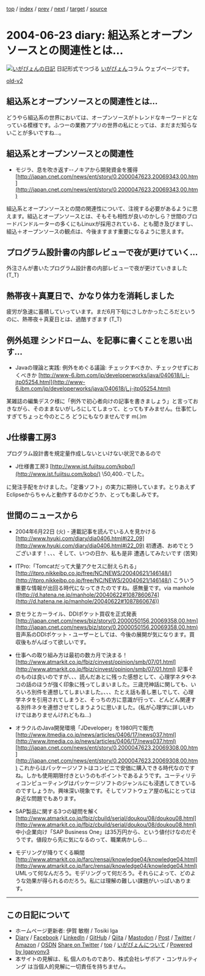 [top](../index.html) 
 / [index](index.html) 
 / [prev](ig040617.html) 
 / [next](ig040624.html) 
 / [target](https://www.igapyon.jp/igapyon/diary/2004/ig040623.html) 
 / [source](https://github.com/igapyon/diary/blob/master/2004/ig040623.src.md) 

2004-06-23 diary: 組込系とオープンソースとの関連性とは…
=====================================================================================================
[![いがぴょんの日記](https://www.igapyon.jp/igapyon/diary/images/iga202308_64.jpg "いがぴょん")](https://www.igapyon.jp/igapyon/diary/memo/memoigapyon.html) 日記形式でつづる [いがぴょん](https://www.igapyon.jp/igapyon/diary/memo/memoigapyon.html)コラム ウェブページです。

[old-v2](ig040623-orig.html)

## 組込系とオープンソースとの関連性とは…

どうやら組込系の世界においては、オープンソースがトレンドなキーワードとなっている模様です。ふつーの業務アプリの世界の私にとっては、まだまだ知らないことが多いですね…。


## 組込系とオープンソースとの関連性

* モジラ、息を吹き返す--ノキアから開発資金を獲得
  [http://japan.cnet.com/news/ent/story/0,2000047623,20069343,00.htm](http://japan.cnet.com/news/ent/story/0,2000047623,20069343,00.htm)

組込系とオープンソースとの間の関連性について、注視する必要があるように思えます。組込とオープンソースとは、そもそも相性が良いのかしら？世間のブロードバンドルーターの多くにもLinuxが採用されている、とも聞き及びますし、組込＋オープンソースの観点は、今後ますます重要になるように思えます。

## プログラム設計書の内部レビューで夜が更けていく…

外注さんが書いたプログラム設計書の内部レビューで夜が更けていきました (T_T)

## 熱帯夜＋真夏日で、かなり体力を消耗しました

疲労が急速に蓄積していっています。まだ6月下旬にさしかかったころだというのに、熱帯夜＋真夏日とは、過酷すぎます
(T_T)

## 例外処理 シンドローム、を記事に書くことを思い出す…

* Javaの理論と実践: 例外をめぐる議論: チェックすべきか、チェックせずにおくべきか
  [http://www-6.ibm.com/jp/developerworks/java/040618/j_j-jtp05254.html](http://www-6.ibm.com/jp/developerworks/java/040618/j_j-jtp05254.html)

某雑誌の編集デスク様に「例外で初心者向けの記事を書きましょう」と言っておきながら、そのままないがしろにしてしまって、とってもすみません。仕事忙しすぎてちょっと今のところ どうにもなりませんです m(_._)m

## J仕様書工房3

プログラム設計書を規定量作成しないといけない状況であるので

* J仕様書工房3
  [http://www.ist.fujitsu.com/kobo/](http://www.ist.fujitsu.com/kobo/)
  \50,400.-でした。

に発注手配をかけました。「定番ソフト」の実力に期待しています。とりあえずEclipseからちゃんと動作するのかどうか、とっても楽しみです。

## 世間のニュースから

* 2004年6月22日 (火) - 連載記事を読んでいる人を見かける
  [http://www.hyuki.com/diary/dia0406.html#i22_09](http://www.hyuki.com/diary/dia0406.html#i22_09)
  初遭遇、おめでとうございます！、、、そして、いつの日か、私も是非 遭遇してみたいです
  (苦笑)
  
* ITPro:「Tomcatだって大量アクセスに耐えられる」
  [http://itpro.nikkeibp.co.jp/free/NC/NEWS/20040621/146148/](http://itpro.nikkeibp.co.jp/free/NC/NEWS/20040621/146148/)
  こういう重要な情報が出回る時代になってきたのですね。感無量です。via manhole
  ([http://d.hatena.ne.jp/manhole/20040622#1087860674](http://d.hatena.ne.jp/manhole/20040622#1087860674))
  
* 京セラとカーライル、DDIポケット買収を正式発表
  [http://japan.cnet.com/news/biz/story/0,2000050156,20069358,00.htm](http://japan.cnet.com/news/biz/story/0,2000050156,20069358,00.htm)
  音声系のDDIポケット・ユーザーとしては、今後の展開が気になります。買収後もがんばって欲しいです。
  
* 仕事への取り組み方は最初の数カ月で決まる！
  [http://www.atmarkit.co.jp/fbiz/cinvest/opinion/smb/07/01.html](http://www.atmarkit.co.jp/fbiz/cinvest/opinion/smb/07/01.html)
  記事そのものは良いのですが、、、読んだあとに残った感想として、心理学ネタやネコの話のほうが強く印象に残ってしまいました。三歳児神話に関しても、いろいろ別件を連想してしまいました。、、、たとえ話も善し悪しでして、心理学ネタを引用されてしまうと、そっちの方に意識が行って、どんどん関連する別件ネタを連想させてしまうように思いました。(私が心理学に詳しいわけではありませんけれどもね…)
  
* オラクルのJava開発環境「JDeveloper」を1980円で販売
  [http://www.itmedia.co.jp/news/articles/0406/17/news037.html](http://www.itmedia.co.jp/news/articles/0406/17/news037.html)[http://japan.cnet.com/news/ent/story/0,2000047623,20069308,00.htm](http://japan.cnet.com/news/ent/story/0,2000047623,20069308,00.htm)
  これからはパッケージソフトはコンビニで安価に購入できる時代なのですね。しかも使用期限付きというのもポイントであるようです。ユーティリティコンピューティングはパッケージソフトのジャンルにも浸透してきているのですしょうか。興味深い現象です。そしてソフトウェア屋の私にとっては身近な問題でもあります。
  
* SAP製品に関する3つの疑問を解く
  [http://www.atmarkit.co.jp/fbiz/cbuild/serial/doukou/08/doukou08.html](http://www.atmarkit.co.jp/fbiz/cbuild/serial/doukou/08/doukou08.html)
  中小企業向け「SAP Business One」は35万円から、という値付けなのだそうです。値段から先に気になるのって、職業病かしら…
  
* モデリングが降りてくる瞬間
  [http://www.atmarkit.co.jp/farc/rensai/knowledge04/knowledge04.html](http://www.atmarkit.co.jp/farc/rensai/knowledge04/knowledge04.html)
  UMLって何なんだろう。モデリングって何だろう。それらによって、どのような効果が得られるのだろう。私には理解の難しい課題がいっぱいあります。


----------------------------------------------------------------------------------------------------

## この日記について

* ホームページ更新者: 伊賀 敏樹 / Tosiki Iga
* [Diary](https://www.igapyon.jp/igapyon/diary/) / [Facebook](https://www.facebook.com/igapyon) / [LinkedIn](https://www.linkedin.com/in/toshikiiga) / [GitHub](https://github.com/igapyon) / [Qiita](https://qiita.com/igapyon) / [Mastodon](https://social.vivaldi.net/@igapyon) / [Post](https://post.news/igapyon) / [Twitter](https://twitter.com/ToshikiIga) / [Amazon](https://www.amazon.co.jp/%E4%BC%8A%E8%B3%80-%E6%95%8F%E6%A8%B9/e/B004LTQWCQ) / [OSDN](https://ja.osdn.net/users/iga/)
[Share on Twitter](https://twitter.com/intent/tweet?hashtags=igapyon%2Cdiary%2C%E3%81%84%E3%81%8C%E3%81%B4%E3%82%87%E3%82%93&text=%E7%B5%84%E8%BE%BC%E7%B3%BB%E3%81%A8%E3%82%AA%E3%83%BC%E3%83%97%E3%83%B3%E3%82%BD%E3%83%BC%E3%82%B9%E3%81%A8%E3%81%AE%E9%96%A2%E9%80%A3%E6%80%A7%E3%81%A8%E3%81%AF%E2%80%A6&url=https%3A%2F%2Fwww.igapyon.jp%2Figapyon%2Fdiary%2F2004%2Fig040623.html) / [top](../index.html) / [いがぴょんについて](https://www.igapyon.jp/igapyon/diary/memo/memoigapyon.html) / [Powered by Igapyonv3](https://github.com/igapyon/igapyonv3)
* 本サイトの見解は、私 個人のものであり、株式会社レザボア・コンサルティング は当個人的見解に一切責任を持ちません。 
